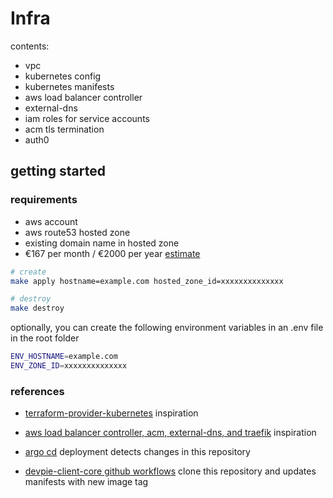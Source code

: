 # Infra

contents:

- vpc
- kubernetes config
- kubernetes manifests
- aws load balancer controller
- external-dns
- iam roles for service accounts
- acm tls termination
- auth0

## getting started

### requirements

- aws account
- aws route53 hosted zone
- existing domain name in hosted zone
- €167 per month / €2000 per year
  [estimate](https://calculator.aws/#/estimate?id=b2ae440701117b8abaa15a5c7a6784f1b3002e6e)

```bash
# create
make apply hostname=example.com hosted_zone_id=xxxxxxxxxxxxxx

# destroy
make destroy
```

optionally, you can create the following environment variables in an .env file in the root folder

```bash
ENV_HOSTNAME=example.com
ENV_ZONE_ID=xxxxxxxxxxxxxx
```

### references

- [terraform-provider-kubernetes](https://github.com/hashicorp/terraform-provider-kubernetes/tree/main/_examples/eks) inspiration

- [aws load balancer controller, acm, external-dns, and traefik](https://revolgy.com/blog/advanced-api-routing-in-eks-with-traefik-aws-loadbalancer-controller-and-external-dns/) inspiration

- [argo cd](https://argoproj.github.io/argo-cd/getting_started/) deployment detects changes in this repository

- [devpie-client-core github workflows](https://github.com/devpies/devpie-client-core/tree/main/.github/workflows) clone this repository and updates manifests with new image tag
